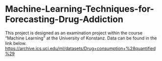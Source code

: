 # Machine-Learning-Techniques-for-Forecasting-Drug-Addiction
This project is designed as an examination project within the course “Machine Learning” at the University of Konstanz. Data can be found in the link below. https://archive.ics.uci.edu/ml/datasets/Drug+consumption+%28quantified%29
